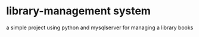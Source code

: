 # library-management system
a simple project using python and mysqlserver for managing a library books
